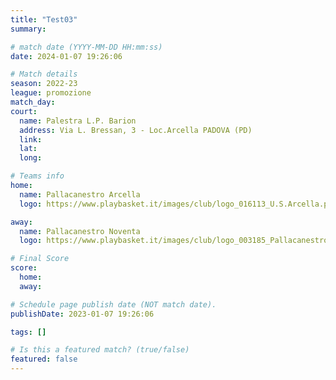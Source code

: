 ```yaml
---
title: "Test03"
summary:

# match date (YYYY-MM-DD HH:mm:ss)
date: 2024-01-07 19:26:06

# Match details
season: 2022-23
league: promozione
match_day:
court:
  name: Palestra L.P. Barion
  address: Via L. Bressan, 3 - Loc.Arcella PADOVA (PD)
  link:
  lat:
  long:

# Teams info
home:
  name: Pallacanestro Arcella
  logo: https://www.playbasket.it/images/club/logo_016113_U.S.Arcella.png

away:
  name: Pallacanestro Noventa
  logo: https://www.playbasket.it/images/club/logo_003185_PallacanestroNoventaPol.Dil..png

# Final Score
score:
  home: 
  away: 

# Schedule page publish date (NOT match date).
publishDate: 2023-01-07 19:26:06

tags: []

# Is this a featured match? (true/false)
featured: false
---
```


